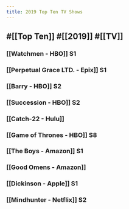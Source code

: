 ```yaml
---
title: 2019 Top Ten TV Shows
---
```


## #[[Top Ten]] #[[2019]] #[[TV]]
### [[Watchmen - HBO]] S1

### [[Perpetual Grace LTD. - Epix]] S1

### [[Barry - HBO]] S2

### [[Succession - HBO]] S2

### [[Catch-22 - Hulu]]

### [[Game of Thrones - HBO]] S8

### [[The Boys - Amazon]] S1

### [[Good Omens - Amazon]]

### [[Dickinson - Apple]] S1

### [[Mindhunter - Netflix]] S2
